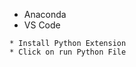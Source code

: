 <!-- Installation -->

* Anaconda
* VS Code

<!-- Open VS code -> "main1.py" -->

<!-- Write 'print("Hello world!")' -->

    * Install Python Extension
    * Click on run Python File

